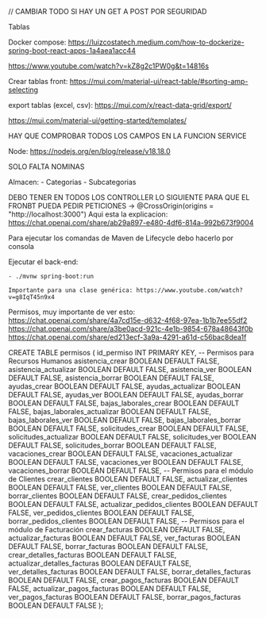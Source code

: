 // CAMBIAR TODO SI HAY UN GET A POST POR SEGURIDAD

Tablas

Docker compose: https://luizcostatech.medium.com/how-to-dockerize-spring-boot-react-apps-1a4aea1acc44

https://www.youtube.com/watch?v=kZ8g2c1PW0g&t=14816s

Crear tablas front: https://mui.com/material-ui/react-table/#sorting-amp-selecting

export tablas (excel, csv): https://mui.com/x/react-data-grid/export/

https://mui.com/material-ui/getting-started/templates/

HAY QUE COMPROBAR TODOS LOS CAMPOS EN LA FUNCION SERVICE

Node: https://nodejs.org/en/blog/release/v18.18.0


SOLO FALTA NOMINAS

Almacen:
    - Categorias
    - Subcategorias
    

DEBO TENER EN TODOS LOS CONTROLLER LO SIGUIENTE PARA QUE EL FRONBT PUEDA PEDIR PETICIONES -> @CrossOrigin(origins = "http://localhost:3000")
Aqui esta la explicacion: https://chat.openai.com/share/ab29a897-e480-4df6-814a-992b673f9004



Para ejecutar los comandas de Maven de Lifecycle debo hacerlo por consola

Ejecutar el back-end:

    - ./mvnw spring-boot:run

    Importante para una clase genérica: https://www.youtube.com/watch?v=g8IqT45n9x4


Permisos, muy importante de ver esto: https://chat.openai.com/share/4a7cd15e-d632-4f68-97ea-1b1b7ee55df2
https://chat.openai.com/share/a3be0acd-921c-4e1b-9854-678a48643f0b
https://chat.openai.com/share/ed213ecf-3a9a-4291-a61d-c56bac8dea1f

CREATE TABLE permisos (
    id_permiso INT PRIMARY KEY,
    -- Permisos para Recursos Humanos
    asistencia_crear BOOLEAN DEFAULT FALSE,
    asistencia_actualizar BOOLEAN DEFAULT FALSE,
    asistencia_ver BOOLEAN DEFAULT FALSE,
    asistencia_borrar BOOLEAN DEFAULT FALSE,
    ayudas_crear BOOLEAN DEFAULT FALSE,
    ayudas_actualizar BOOLEAN DEFAULT FALSE,
    ayudas_ver BOOLEAN DEFAULT FALSE,
    ayudas_borrar BOOLEAN DEFAULT FALSE,
    bajas_laborales_crear BOOLEAN DEFAULT FALSE,
    bajas_laborales_actualizar BOOLEAN DEFAULT FALSE,
    bajas_laborales_ver BOOLEAN DEFAULT FALSE,
    bajas_laborales_borrar BOOLEAN DEFAULT FALSE,
    solicitudes_crear BOOLEAN DEFAULT FALSE,
    solicitudes_actualizar BOOLEAN DEFAULT FALSE,
    solicitudes_ver BOOLEAN DEFAULT FALSE,
    solicitudes_borrar BOOLEAN DEFAULT FALSE,
    vacaciones_crear BOOLEAN DEFAULT FALSE,
    vacaciones_actualizar BOOLEAN DEFAULT FALSE,
    vacaciones_ver BOOLEAN DEFAULT FALSE,
    vacaciones_borrar BOOLEAN DEFAULT FALSE,
    -- Permisos para el módulo de Clientes
    crear_clientes BOOLEAN DEFAULT FALSE,
    actualizar_clientes BOOLEAN DEFAULT FALSE,
    ver_clientes BOOLEAN DEFAULT FALSE,
    borrar_clientes BOOLEAN DEFAULT FALSE,
    crear_pedidos_clientes BOOLEAN DEFAULT FALSE,
    actualizar_pedidos_clientes BOOLEAN DEFAULT FALSE,
    ver_pedidos_clientes BOOLEAN DEFAULT FALSE,
    borrar_pedidos_clientes BOOLEAN DEFAULT FALSE,
    -- Permisos para el módulo de Facturación
    crear_facturas BOOLEAN DEFAULT FALSE,
    actualizar_facturas BOOLEAN DEFAULT FALSE,
    ver_facturas BOOLEAN DEFAULT FALSE,
    borrar_facturas BOOLEAN DEFAULT FALSE,
    crear_detalles_facturas BOOLEAN DEFAULT FALSE,
    actualizar_detalles_facturas BOOLEAN DEFAULT FALSE,
    ver_detalles_facturas BOOLEAN DEFAULT FALSE,
    borrar_detalles_facturas BOOLEAN DEFAULT FALSE,
    crear_pagos_facturas BOOLEAN DEFAULT FALSE,
    actualizar_pagos_facturas BOOLEAN DEFAULT FALSE,
    ver_pagos_facturas BOOLEAN DEFAULT FALSE,
    borrar_pagos_facturas BOOLEAN DEFAULT FALSE
);
